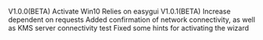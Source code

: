 V1.0.0(BETA)
Activate Win10
Relies on easygui
V1.0.1(BETA)
Increase dependent on requests
Added confirmation of network connectivity, as well as KMS server connectivity test
Fixed some hints for activating the wizard